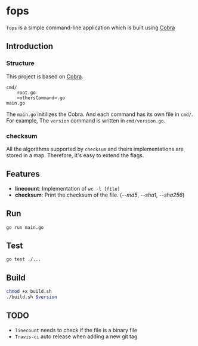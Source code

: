 # fops

`fops` is a simple command-line application which is built using [Cobra](https://github.com/spf13/cobra)

## Introduction

### Structure

This project is based on [Cobra](https://github.com/spf13/cobra).

```
cmd/
    root.go
    <othersCommand>.go
main.go
```

The `main.go` initilizes the Cobra. And each command has its own file in `cmd/`. For example, The `version` command is written in `cmd/version.go`.

### checksum

All the algorithms supported by `checksum` and theirs implementations are stored in a map. Therefore, it's easy to extend the flags. 

## Features
- **linecount**: Implementation of `wc -l [file]`
- **checksum**: Print the checksum of the file. (*--md5*, *--sha1*, *--sha256*)

## Run

```
go run main.go
```

## Test

```
go test ./...
```

## Build

```bash
chmod +x build.sh
./build.sh $version
```

## TODO

- `linecount` needs to check if the file is a binary file
- `Travis-ci` auto release when adding a new git tag